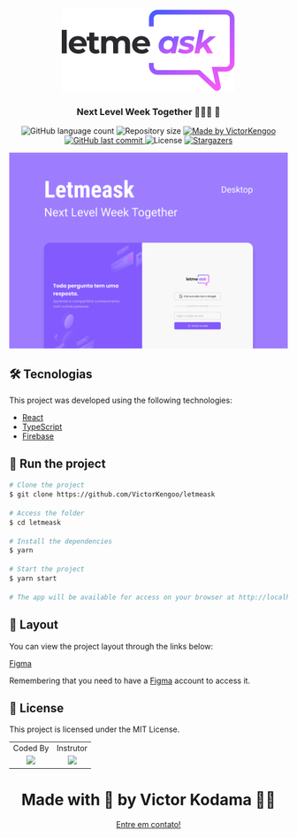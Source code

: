 <p align="center">
   <img src=".github/logo.svg" alt="Logo" />
</p>
<h3 align="center">
   Next Level Week Together 👨🏻‍🚀 🚀
</h3>

<p align="center">
  <img alt="GitHub language count" src="https://img.shields.io/github/languages/count/victorkengoo/letmeask?color=525dcb">

  <img alt="Repository size" src="https://img.shields.io/github/repo-size/victorkengoo/letmeask?color=525dcb">

  	
  <a href="https://www.linkedin.com/in/victor-kodama/">
    <img alt="Made by VictorKengoo" src="https://img.shields.io/badge/made%20by-Victor Kodama-%2304D361?color=525dcb">
  </a>
	
  
  <a href="https://github.com/victorkengoo/letmeask/commits/master">
    <img alt="GitHub last commit" src="https://img.shields.io/github/last-commit/VictorKengoo/letmeask?color=525dcb">
  </a>

  <img alt="License" src="https://img.shields.io/badge/license-MIT-brightgreen?color=525dcb">
   
   <a href="https://github.com/victorkengoo/letmeask/stargazers">
    <img alt="Stargazers" src="https://img.shields.io/github/stars/victorkengoo/letmeask?color=525dcb">
  </a>
   
</p>

<img alt="Capa" src=".github/Capa.png">


## 🛠 Tecnologias

This project was developed using the following technologies:

- [React][reactjs]
- [TypeScript][typescript]
- [Firebase][firebase]


## 🚀 Run the project

```bash
# Clone the project
$ git clone https://github.com/VictorKengoo/letmeask

# Access the folder
$ cd letmeask

# Install the dependencies
$ yarn

# Start the project
$ yarn start

# The app will be available for access on your browser at http://localhost:3000
```

## 🔖 Layout 

You can view the project layout through the links below:

[Figma][prototipo]

Remembering that you need to have a [Figma][figma] account to access it.


## 📝 License
This project is licensed under the MIT License.

<div align="center">

<table>
  <tr align="center">
    <td>Coded By</td><td>Instrutor</td>
  </tr>
  <tr align="center">
    <td>
      <a href="https://github.com/VictorKengoo">
        <img src="https://avatars2.githubusercontent.com/u/55894232?s=460&u=988d76189e00f291454c792d105a7147b0b23ee7&v=4" width 
        ="100" />
      </a>
    </td>
    <td>
      <a href="https://github.com/diego3g">
        <img src="https://avatars2.githubusercontent.com/u/2254731?v=4" width 
        ="100" />
      </a>
    </td>
  </tr>
</table>
    <h1>Made with 💜 by Victor Kodama 👋🏽</h1>
    <a href="https://www.linkedin.com/in/victor-kodama/" >
        Entre em contato!	
    </a>
</div>

[typescript]: https://www.typescriptlang.org/
[reactjs]: https://reactjs.org
[firebase]: https://firebase.google.com/
[prototipo]: https://www.figma.com/file/wNgEV5v2vX00TKi4NzyGD4/Letmeask-Copy?fuid=767115048822343972
[figma]: https://figma.com
